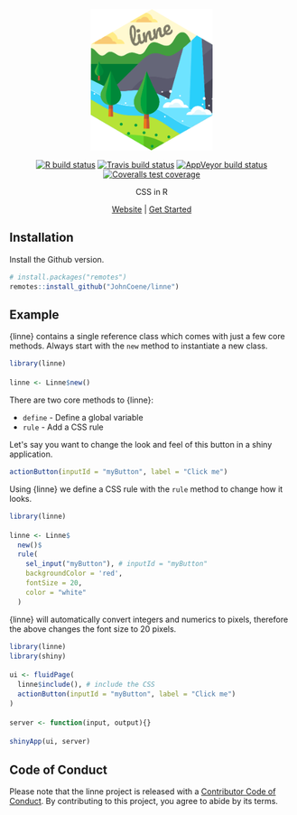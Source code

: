 <div align="center">

<img src="man/figures/logo.png" height="250px" />

<!-- badges: start -->
[![R build status](https://github.com/JohnCoene/linne/workflows/R-CMD-check/badge.svg)](https://github.com/JohnCoene/linne/actions)
[![Travis build status](https://travis-ci.com/JohnCoene/linne.svg?branch=master)](https://travis-ci.com/JohnCoene/linne)
[![AppVeyor build status](https://ci.appveyor.com/api/projects/status/github/JohnCoene/linne?branch=master&svg=true)](https://ci.appveyor.com/project/JohnCoene/linne)
[![Coveralls test coverage](https://coveralls.io/repos/github/JohnCoene/linne/badge.svg)](https://coveralls.io/github/JohnCoene/linne)
<!-- badges: end -->

CSS in R

[Website](https://linne.john-coene.com/) | [Get Started](https://linne.john-coene.com/articles/get-started.html)

</div>

## Installation

Install the Github version.

``` r
# install.packages("remotes")
remotes::install_github("JohnCoene/linne")
```

## Example

{linne} contains a single reference class which comes with just a few core methods. Always start with the `new` method to instantiate a new class.

```r
library(linne)

linne <- Linne$new()
```

There are two core methods to {linne}:

- `define` - Define a global variable
- `rule` - Add a CSS rule

Let's say you want to change the look and feel of this button in a shiny application.

```r
actionButton(inputId = "myButton", label = "Click me")
```

Using {linne} we define a CSS rule with the `rule` method to change how it looks.

```r
library(linne)

linne <- Linne$
  new()$
  rule(
    sel_input("myButton"), # inputId = "myButton"
    backgroundColor = 'red', 
    fontSize = 20,
    color = "white"
  )
```

{linne} will automatically convert integers and numerics to pixels, therefore the above changes the font size to 20 pixels.

```r
library(linne)
library(shiny)

ui <- fluidPage(
  linne$include(), # include the CSS
  actionButton(inputId = "myButton", label = "Click me")
)

server <- function(input, output){}

shinyApp(ui, server)
```

## Code of Conduct

Please note that the linne project is released with a [Contributor Code of Conduct](https://linne.john-coene.com/CODE_OF_CONDUCT.html). By contributing to this project, you agree to abide by its terms.
